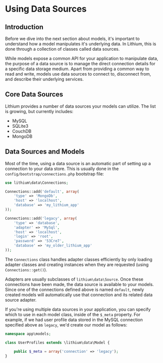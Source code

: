 # Using Data Sources

## Introduction

Before we dive into the next section about models, it's important to understand how a model manipulates it's underlying data. In Lithium, this is done through a collection of classes called data sources.

While models expose a common API for your application to manipulate data, the purpose of a data source is to manage the direct connection details for a specific data storage medium. Apart from providing a common way to read and write, models use data sources to connect to, disconnect from, and describe their underlying services.

## Core Data Sources

Lithium provides a number of data sources your models can utilize. The list is growing, but currently includes:

 * MySQL
 * SQLite3
 * CouchDB
 * MongoDB

## Data Sources and Models

Most of the time, using a data source is an automatic part of setting up a connection to your data store. This is usually done in the `config/bootstrap/connections.php` bootstrap file:

```php
use lithium\data\Connections;

Connections::add('default', array(
	'type' => 'MongoDb',
	'host' => 'localhost',
	'database' => 'my_lithium_app'
));

Connections::add('legacy', array(
	'type' => 'database',
	'adapter' => 'MySql',
	'host' => 'localhost',
	'login' => 'root',
	'password' => '53Cre7',
	'database' => 'my_older_lithium_app'
));
```

The `Connections` class handles adapter classes efficiently by only loading adapter classes and creating instances when they are requested (using `Connections::get()`).

Adapters are usually subclasses of `lithium\data\Source`. Once these connections have been made, the data source is available to your models. Since one of the connections defined above is named `default`, newly created models will automatically use that connection and its related data source adapter.

If you're using multiple data sources in your application, you can specify which to use in each model class, inside of the `$_meta` property. For example, if we had user profile data stored in the MySQL connection specified above as `legacy`, we'd create our model as follows:

```php
namespace app\models;

class UserProfiles extends \lithium\data\Model {

	public $_meta = array('connection' => 'legacy');
}
```
